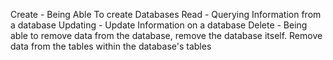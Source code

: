 
Create - Being Able To create Databases
Read - Querying Information from a database
Updating - Update Information on a database
Delete - Being able to remove data from the database, remove the database itself. Remove data from the tables within the database's tables




